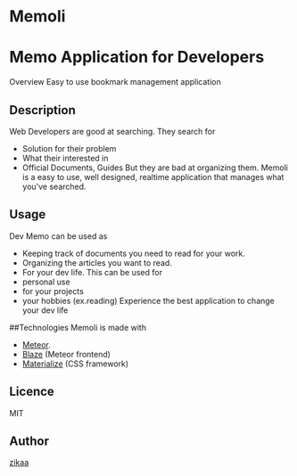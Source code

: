 # Memoli
Memo Application for Developers
====

Overview
Easy to use bookmark management application

## Description
Web Developers are good at searching. They search for

* Solution for their problem
* What their interested in
* Official Documents, Guides
But they are bad at organizing them.
Memoli is a easy to use, well designed, realtime application that manages what you've searched.

## Usage
Dev Memo can be used as

* Keeping track of documents you need to read for your work.
* Organizing the articles you want to read.
* For your dev life.
This can be used for
* personal use
* for your projects
* your hobbies (ex.reading)
Experience the best application to change your dev life

##Technologies
Memoli is made with 
* [Meteor](https://www.meteor.com/). 
* [Blaze](https://guide.meteor.com/blaze.html) (Meteor frontend)
* [Materialize](http://materializecss.com/) (CSS framework)

## Licence
MIT

## Author

[zikaa](https://github.com/zikaa)
